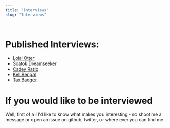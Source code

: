 ```yaml
---
title: "Interviews"
slug: "Interviews"

---
```


# Published Interviews:

- <a href="/interviews/loial/">Loial Otter</a>
- <a href="/interviews/soatok/">Soatok Dreamseeker</a>
- <a href="/interviews/cadeyratio/">Cadey Ratio</a>
- <a href="/interviews/kell/">Kell Bengal</a>
- <a href="/interviews/taxbadger/">Tax Badger</a>

# If you would like to be interviewed

Well, first of all I'd like to know what makes you interesting - so shoot me a message or open an issue on github, twitter, or where ever you can find me.

